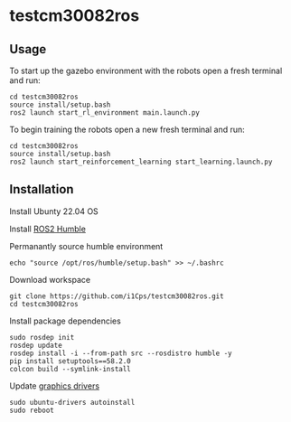 # testcm30082ros
## Usage

To start up the gazebo environment with the robots open a fresh terminal and run:
```
cd testcm30082ros
source install/setup.bash
ros2 launch start_rl_environment main.launch.py
```

To begin training the robots open a new fresh terminal and run:
```
cd testcm30082ros
source install/setup.bash
ros2 launch start_reinforcement_learning start_learning.launch.py
```

## Installation

Install Ubunty 22.04 OS

Install [ROS2 Humble](https://docs.ros.org/en/humble/Installation.html)

Permanantly source humble environment
```
echo "source /opt/ros/humble/setup.bash" >> ~/.bashrc
```
Download workspace
```
git clone https://github.com/i1Cps/testcm30082ros.git
cd testcm30082ros

```

Install package dependencies
```
sudo rosdep init
rosdep update
rosdep install -i --from-path src --rosdistro humble -y
pip install setuptools==58.2.0
colcon build --symlink-install
```

Update [graphics drivers](https://beebom.com/how-install-drivers-ubuntu/)
```
sudo ubuntu-drivers autoinstall
sudo reboot
```
